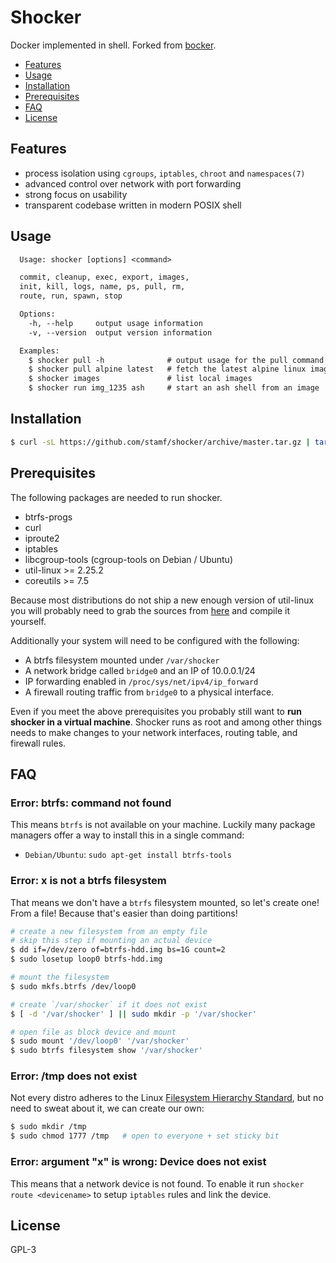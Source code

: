 # Shocker
Docker implemented in shell. Forked from
[bocker](https://github.com/p8952/bocker).

- [Features](#features)
- [Usage](#usage)
- [Installation](#installation)
- [Prerequisites](#prerequisites)
- [FAQ](#faq)
- [License](#license)

## Features
- process isolation using `cgroups`, `iptables`, `chroot` and `namespaces(7)`
- advanced control over network with port forwarding
- strong focus on usability
- transparent codebase written in modern POSIX shell

## Usage
```txt
  Usage: shocker [options] <command>

  commit, cleanup, exec, export, images,
  init, kill, logs, name, ps, pull, rm,
  route, run, spawn, stop

  Options:
    -h, --help     output usage information
    -v, --version  output version information

  Examples:
    $ shocker pull -h              # output usage for the pull command
    $ shocker pull alpine latest   # fetch the latest alpine linux image
    $ shocker images               # list local images
    $ shocker run img_1235 ash     # start an ash shell from an image
```

## Installation
```sh
$ curl -sL https://github.com/stamf/shocker/archive/master.tar.gz | tar xz
```

## Prerequisites
The following packages are needed to run shocker.

* btrfs-progs
* curl
* iproute2
* iptables
* libcgroup-tools (cgroup-tools on Debian / Ubuntu)
* util-linux >= 2.25.2
* coreutils >= 7.5

Because most distributions do not ship a new enough version of util-linux you
will probably need to grab the sources from
[here](https://www.kernel.org/pub/linux/utils/util-linux/v2.25/) and compile it
yourself.

Additionally your system will need to be configured with the following:

* A btrfs filesystem mounted under `/var/shocker`
* A network bridge called `bridge0` and an IP of 10.0.0.1/24
* IP forwarding enabled in `/proc/sys/net/ipv4/ip_forward`
* A firewall routing traffic from `bridge0` to a physical interface.

Even if you meet the above prerequisites you probably still want to **run
shocker in a virtual machine**. Shocker runs as root and among other things
needs to make changes to your network interfaces, routing table, and firewall
rules.

## FAQ
### Error: btrfs: command not found
This means `btrfs` is not available on your machine. Luckily many package
managers offer a way to install this in a single command:
- `Debian/Ubuntu`: `sudo apt-get install btrfs-tools`

### Error: x is not a btrfs filesystem
That means we don't have a `btrfs` filesystem mounted, so let's create one!
From a file! Because that's easier than doing partitions!
```sh
# create a new filesystem from an empty file
# skip this step if mounting an actual device
$ dd if=/dev/zero of=btrfs-hdd.img bs=1G count=2
$ sudo losetup loop0 btrfs-hdd.img

# mount the filesystem
$ sudo mkfs.btrfs /dev/loop0

# create `/var/shocker` if it does not exist
$ [ -d '/var/shocker' ] || sudo mkdir -p '/var/shocker'

# open file as block device and mount
$ sudo mount '/dev/loop0' '/var/shocker'
$ sudo btrfs filesystem show '/var/shocker'
```

### Error: /tmp does not exist
Not every distro adheres to the Linux
[Filesystem Hierarchy Standard](https://en.wikipedia.org/wiki/Filesystem_Hierarchy_Standard),
but no need to sweat about it, we can create our own:
```sh
$ sudo mkdir /tmp
$ sudo chmod 1777 /tmp   # open to everyone + set sticky bit
```

### Error: argument "x" is wrong: Device does not exist
This means that a network device is not found. To enable it run `shocker route
<devicename>` to setup `iptables` rules and link the device.

## License
GPL-3
